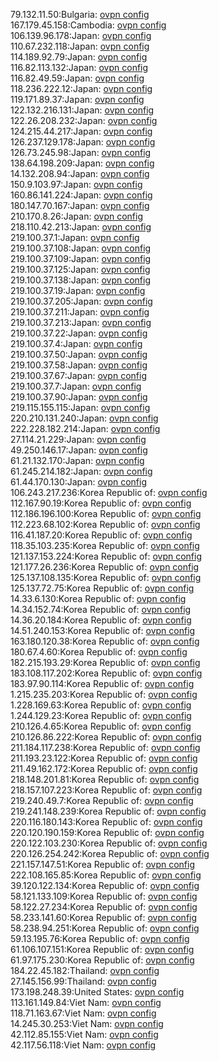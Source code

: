 79.132.11.50:Bulgaria: [ovpn config](vpn/79_132_11_50.ovpn)  
167.179.45.158:Cambodia: [ovpn config](vpn/167_179_45_158.ovpn)  
106.139.96.178:Japan: [ovpn config](vpn/106_139_96_178.ovpn)  
110.67.232.118:Japan: [ovpn config](vpn/110_67_232_118.ovpn)  
114.189.92.79:Japan: [ovpn config](vpn/114_189_92_79.ovpn)  
116.82.113.132:Japan: [ovpn config](vpn/116_82_113_132.ovpn)  
116.82.49.59:Japan: [ovpn config](vpn/116_82_49_59.ovpn)  
118.236.222.12:Japan: [ovpn config](vpn/118_236_222_12.ovpn)  
119.171.89.37:Japan: [ovpn config](vpn/119_171_89_37.ovpn)  
122.132.216.131:Japan: [ovpn config](vpn/122_132_216_131.ovpn)  
122.26.208.232:Japan: [ovpn config](vpn/122_26_208_232.ovpn)  
124.215.44.217:Japan: [ovpn config](vpn/124_215_44_217.ovpn)  
126.237.129.178:Japan: [ovpn config](vpn/126_237_129_178.ovpn)  
126.73.245.98:Japan: [ovpn config](vpn/126_73_245_98.ovpn)  
138.64.198.209:Japan: [ovpn config](vpn/138_64_198_209.ovpn)  
14.132.208.94:Japan: [ovpn config](vpn/14_132_208_94.ovpn)  
150.9.103.97:Japan: [ovpn config](vpn/150_9_103_97.ovpn)  
160.86.141.224:Japan: [ovpn config](vpn/160_86_141_224.ovpn)  
180.147.70.167:Japan: [ovpn config](vpn/180_147_70_167.ovpn)  
210.170.8.26:Japan: [ovpn config](vpn/210_170_8_26.ovpn)  
218.110.42.213:Japan: [ovpn config](vpn/218_110_42_213.ovpn)  
219.100.37.1:Japan: [ovpn config](vpn/219_100_37_1.ovpn)  
219.100.37.108:Japan: [ovpn config](vpn/219_100_37_108.ovpn)  
219.100.37.109:Japan: [ovpn config](vpn/219_100_37_109.ovpn)  
219.100.37.125:Japan: [ovpn config](vpn/219_100_37_125.ovpn)  
219.100.37.138:Japan: [ovpn config](vpn/219_100_37_138.ovpn)  
219.100.37.19:Japan: [ovpn config](vpn/219_100_37_19.ovpn)  
219.100.37.205:Japan: [ovpn config](vpn/219_100_37_205.ovpn)  
219.100.37.211:Japan: [ovpn config](vpn/219_100_37_211.ovpn)  
219.100.37.213:Japan: [ovpn config](vpn/219_100_37_213.ovpn)  
219.100.37.22:Japan: [ovpn config](vpn/219_100_37_22.ovpn)  
219.100.37.4:Japan: [ovpn config](vpn/219_100_37_4.ovpn)  
219.100.37.50:Japan: [ovpn config](vpn/219_100_37_50.ovpn)  
219.100.37.58:Japan: [ovpn config](vpn/219_100_37_58.ovpn)  
219.100.37.67:Japan: [ovpn config](vpn/219_100_37_67.ovpn)  
219.100.37.7:Japan: [ovpn config](vpn/219_100_37_7.ovpn)  
219.100.37.90:Japan: [ovpn config](vpn/219_100_37_90.ovpn)  
219.115.155.115:Japan: [ovpn config](vpn/219_115_155_115.ovpn)  
220.210.131.240:Japan: [ovpn config](vpn/220_210_131_240.ovpn)  
222.228.182.214:Japan: [ovpn config](vpn/222_228_182_214.ovpn)  
27.114.21.229:Japan: [ovpn config](vpn/27_114_21_229.ovpn)  
49.250.146.17:Japan: [ovpn config](vpn/49_250_146_17.ovpn)  
61.21.132.170:Japan: [ovpn config](vpn/61_21_132_170.ovpn)  
61.245.214.182:Japan: [ovpn config](vpn/61_245_214_182.ovpn)  
61.44.170.130:Japan: [ovpn config](vpn/61_44_170_130.ovpn)  
106.243.217.236:Korea Republic of: [ovpn config](vpn/106_243_217_236.ovpn)  
112.167.90.19:Korea Republic of: [ovpn config](vpn/112_167_90_19.ovpn)  
112.186.196.100:Korea Republic of: [ovpn config](vpn/112_186_196_100.ovpn)  
112.223.68.102:Korea Republic of: [ovpn config](vpn/112_223_68_102.ovpn)  
116.41.187.20:Korea Republic of: [ovpn config](vpn/116_41_187_20.ovpn)  
118.35.103.235:Korea Republic of: [ovpn config](vpn/118_35_103_235.ovpn)  
121.137.153.224:Korea Republic of: [ovpn config](vpn/121_137_153_224.ovpn)  
121.177.26.236:Korea Republic of: [ovpn config](vpn/121_177_26_236.ovpn)  
125.137.108.135:Korea Republic of: [ovpn config](vpn/125_137_108_135.ovpn)  
125.137.72.75:Korea Republic of: [ovpn config](vpn/125_137_72_75.ovpn)  
14.33.6.130:Korea Republic of: [ovpn config](vpn/14_33_6_130.ovpn)  
14.34.152.74:Korea Republic of: [ovpn config](vpn/14_34_152_74.ovpn)  
14.36.20.184:Korea Republic of: [ovpn config](vpn/14_36_20_184.ovpn)  
14.51.240.153:Korea Republic of: [ovpn config](vpn/14_51_240_153.ovpn)  
163.180.120.38:Korea Republic of: [ovpn config](vpn/163_180_120_38.ovpn)  
180.67.4.60:Korea Republic of: [ovpn config](vpn/180_67_4_60.ovpn)  
182.215.193.29:Korea Republic of: [ovpn config](vpn/182_215_193_29.ovpn)  
183.108.117.202:Korea Republic of: [ovpn config](vpn/183_108_117_202.ovpn)  
183.97.90.114:Korea Republic of: [ovpn config](vpn/183_97_90_114.ovpn)  
1.215.235.203:Korea Republic of: [ovpn config](vpn/1_215_235_203.ovpn)  
1.228.169.63:Korea Republic of: [ovpn config](vpn/1_228_169_63.ovpn)  
1.244.129.23:Korea Republic of: [ovpn config](vpn/1_244_129_23.ovpn)  
210.126.4.65:Korea Republic of: [ovpn config](vpn/210_126_4_65.ovpn)  
210.126.86.222:Korea Republic of: [ovpn config](vpn/210_126_86_222.ovpn)  
211.184.117.238:Korea Republic of: [ovpn config](vpn/211_184_117_238.ovpn)  
211.193.23.122:Korea Republic of: [ovpn config](vpn/211_193_23_122.ovpn)  
211.49.162.172:Korea Republic of: [ovpn config](vpn/211_49_162_172.ovpn)  
218.148.201.81:Korea Republic of: [ovpn config](vpn/218_148_201_81.ovpn)  
218.157.107.223:Korea Republic of: [ovpn config](vpn/218_157_107_223.ovpn)  
219.240.49.7:Korea Republic of: [ovpn config](vpn/219_240_49_7.ovpn)  
219.241.148.239:Korea Republic of: [ovpn config](vpn/219_241_148_239.ovpn)  
220.116.180.143:Korea Republic of: [ovpn config](vpn/220_116_180_143.ovpn)  
220.120.190.159:Korea Republic of: [ovpn config](vpn/220_120_190_159.ovpn)  
220.122.103.230:Korea Republic of: [ovpn config](vpn/220_122_103_230.ovpn)  
220.126.254.242:Korea Republic of: [ovpn config](vpn/220_126_254_242.ovpn)  
221.157.147.51:Korea Republic of: [ovpn config](vpn/221_157_147_51.ovpn)  
222.108.165.85:Korea Republic of: [ovpn config](vpn/222_108_165_85.ovpn)  
39.120.122.134:Korea Republic of: [ovpn config](vpn/39_120_122_134.ovpn)  
58.121.133.109:Korea Republic of: [ovpn config](vpn/58_121_133_109.ovpn)  
58.122.27.234:Korea Republic of: [ovpn config](vpn/58_122_27_234.ovpn)  
58.233.141.60:Korea Republic of: [ovpn config](vpn/58_233_141_60.ovpn)  
58.238.94.251:Korea Republic of: [ovpn config](vpn/58_238_94_251.ovpn)  
59.13.195.76:Korea Republic of: [ovpn config](vpn/59_13_195_76.ovpn)  
61.106.107.151:Korea Republic of: [ovpn config](vpn/61_106_107_151.ovpn)  
61.97.175.230:Korea Republic of: [ovpn config](vpn/61_97_175_230.ovpn)  
184.22.45.182:Thailand: [ovpn config](vpn/184_22_45_182.ovpn)  
27.145.156.99:Thailand: [ovpn config](vpn/27_145_156_99.ovpn)  
173.198.248.39:United States: [ovpn config](vpn/173_198_248_39.ovpn)  
113.161.149.84:Viet Nam: [ovpn config](vpn/113_161_149_84.ovpn)  
118.71.163.67:Viet Nam: [ovpn config](vpn/118_71_163_67.ovpn)  
14.245.30.253:Viet Nam: [ovpn config](vpn/14_245_30_253.ovpn)  
42.112.85.155:Viet Nam: [ovpn config](vpn/42_112_85_155.ovpn)  
42.117.56.118:Viet Nam: [ovpn config](vpn/42_117_56_118.ovpn)  
